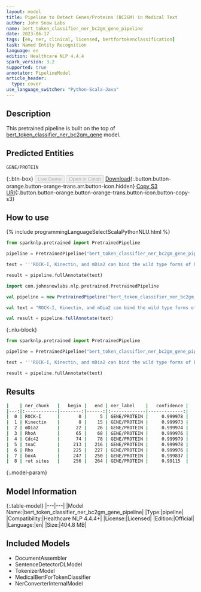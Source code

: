 ```yaml
---
layout: model
title: Pipeline to Detect Genes/Proteins (BC2GM) in Medical Text
author: John Snow Labs
name: bert_token_classifier_ner_bc2gm_gene_pipeline
date: 2023-06-17
tags: [en, ner, clinical, licensed, bertfortokenclassification]
task: Named Entity Recognition
language: en
edition: Healthcare NLP 4.4.4
spark_version: 3.2
supported: true
annotator: PipelineModel
article_header:
  type: cover
use_language_switcher: "Python-Scala-Java"
---
```


## Description

This pretrained pipeline is built on the top of [bert_token_classifier_ner_bc2gm_gene](https://nlp.johnsnowlabs.com/2022/07/25/bert_token_classifier_ner_bc2gm_gene_en_3_0.html) model.

## Predicted Entities

`GENE/PROTEIN`



{:.btn-box}
<button class="button button-orange" disabled>Live Demo</button>
<button class="button button-orange" disabled>Open in Colab</button>
[Download](https://s3.amazonaws.com/auxdata.johnsnowlabs.com/clinical/models/bert_token_classifier_ner_bc2gm_gene_pipeline_en_4.4.4_3.2_1686963368092.zip){:.button.button-orange.button-orange-trans.arr.button-icon.hidden}
[Copy S3 URI](s3://auxdata.johnsnowlabs.com/clinical/models/bert_token_classifier_ner_bc2gm_gene_pipeline_en_4.4.4_3.2_1686963368092.zip){:.button.button-orange.button-orange-trans.button-icon.button-copy-s3}

## How to use


<div class="tabs-box" markdown="1">
{% include programmingLanguageSelectScalaPythonNLU.html %}

```python
from sparknlp.pretrained import PretrainedPipeline

pipeline = PretrainedPipeline("bert_token_classifier_ner_bc2gm_gene_pipeline", "en", "clinical/models")

text = '''ROCK-I, Kinectin, and mDia2 can bind the wild type forms of both RhoA and Cdc42 in a GTP-dependent manner in vitro. These results support the hypothesis that in the presence of tryptophan the ribosome translating tnaC blocks Rho ' s access to the boxA and rut sites, thereby preventing transcription termination.'''

result = pipeline.fullAnnotate(text)
```
```scala
import com.johnsnowlabs.nlp.pretrained.PretrainedPipeline

val pipeline = new PretrainedPipeline("bert_token_classifier_ner_bc2gm_gene_pipeline", "en", "clinical/models")

val text = "ROCK-I, Kinectin, and mDia2 can bind the wild type forms of both RhoA and Cdc42 in a GTP-dependent manner in vitro. These results support the hypothesis that in the presence of tryptophan the ribosome translating tnaC blocks Rho ' s access to the boxA and rut sites, thereby preventing transcription termination."

val result = pipeline.fullAnnotate(text)
```

{:.nlu-block}
```python
from sparknlp.pretrained import PretrainedPipeline

pipeline = PretrainedPipeline("bert_token_classifier_ner_bc2gm_gene_pipeline", "en", "clinical/models")

text = '''ROCK-I, Kinectin, and mDia2 can bind the wild type forms of both RhoA and Cdc42 in a GTP-dependent manner in vitro. These results support the hypothesis that in the presence of tryptophan the ribosome translating tnaC blocks Rho ' s access to the boxA and rut sites, thereby preventing transcription termination.'''

result = pipeline.fullAnnotate(text)
```
</div>

## Results

```bash
|    | ner_chunk   |   begin |   end | ner_label    |   confidence |
|---:|:------------|--------:|------:|:-------------|-------------:|
|  0 | ROCK-I      |       0 |     5 | GENE/PROTEIN |     0.999978 |
|  1 | Kinectin    |       8 |    15 | GENE/PROTEIN |     0.999973 |
|  2 | mDia2       |      22 |    26 | GENE/PROTEIN |     0.999974 |
|  3 | RhoA        |      65 |    68 | GENE/PROTEIN |     0.999976 |
|  4 | Cdc42       |      74 |    78 | GENE/PROTEIN |     0.999979 |
|  5 | tnaC        |     213 |   216 | GENE/PROTEIN |     0.999978 |
|  6 | Rho         |     225 |   227 | GENE/PROTEIN |     0.999976 |
|  7 | boxA        |     247 |   250 | GENE/PROTEIN |     0.999837 |
|  8 | rut sites   |     256 |   264 | GENE/PROTEIN |     0.99115  |
```

{:.model-param}
## Model Information

{:.table-model}
|---|---|
|Model Name:|bert_token_classifier_ner_bc2gm_gene_pipeline|
|Type:|pipeline|
|Compatibility:|Healthcare NLP 4.4.4+|
|License:|Licensed|
|Edition:|Official|
|Language:|en|
|Size:|404.8 MB|

## Included Models

- DocumentAssembler
- SentenceDetectorDLModel
- TokenizerModel
- MedicalBertForTokenClassifier
- NerConverterInternalModel